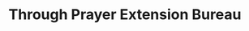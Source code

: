 ---
title: "Through Prayer Extension Bureau"
url: /ganta/through-prayer-extension-bureau/
shop: Videothek
---